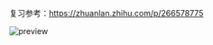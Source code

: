 复习参考：https://zhuanlan.zhihu.com/p/266578775

![preview](https://pic1.zhimg.com/v2-78f0140420e2da571a326d2fca202cfc_r.jpg)
